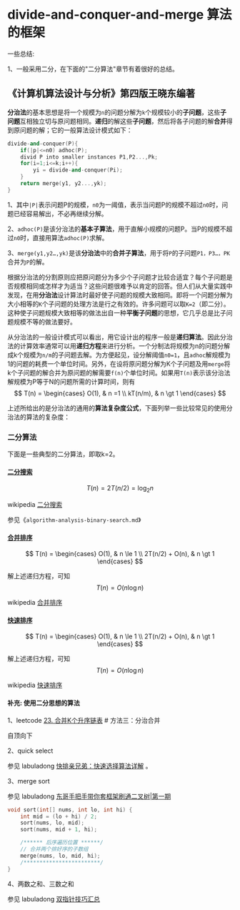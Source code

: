 # divide-and-conquer-and-merge 算法的框架

一些总结:

1、一般采用二分，在下面的"二分算法"章节有着很好的总结。

## 《计算机算法设计与分析》第四版王晓东编著

**分治法**的基本思想是将一个规模为`n`的问题分解为`k`个规模较小的**子问题**，这些**子问题**互相独立切与原问题相同。**递归**的解这些**子问题**，然后将各子问题的解**合并**得到原问题的解；它的一般算法设计模式如下：

```C++
divide-and-conquer(P){
	if(|p|<=n0) adhoc(P);
	divid P into smaller instances P1,P2...,Pk;
	for(i=1;i<=k;i++){
		yi = divide-and-conquer(Pi);
	}
	return merge(y1, y2...,yk);
}
```

1、其中`|P|`表示问题P的规模，`n0`为一阈值，表示当问题P的规模不超过`n0`时，问题已经容易解出，不必再继续分解。

2、`adhoc(P)`是该分治法的**基本子算法**，用于直解小规模的问题P。当P的规模不超过`n0`时，直接用算法`adhoc(P)`求解。

3、`merge(y1,y2…,yk)`是该**分治法**中的**合并子算法**，用于将`P`的子问题`P1，P3…，PK`合并为`P`的解。

根据分治法的分割原则应把原问题分为多少个子问题才比较合适宜？每个子问题是否规模相同或怎样才为适当？这些问题很难予以肯定的回答。但人们从大量实践中发现，在用**分治法**设计算法时最好使子问题的规模大致相同。即将一个问题分解为大小相等的`K`个子问题的处理方法是行之有效的。许多问题可以取`K=2`（即二分）。这种使子问题规模大致相等的做法出自一种**平衡子问题**的思想，它几乎总是比子问题规模不等的做法要好。

从分治法的一般设计模式可以看出，用它设计出的程序一般是**递归算法**。因此分治法的计算效率通常可以用**递归方程**来进行分析。一个分制法将规模为n的问题分解成k个规模为`n/m`的子问题去解。为方便起见，设分解阈值`n0=1`，且`adhoc`解规模为1的问题的耗费一个单位时间。另外，在设将原问题分解为K个子问题及用`merge`将k个子问题的解合并为原问题的解需要`f(n)`个单位时间。如果用`T(n)`表示该分治法解规模为P等于N的问题所需的计算时间，则有 
$$
T(n) =
\begin{cases}
O(1),  & n =1 \\
kT(n/m), & n \gt 1
\end{cases}
$$


上述所给出的是分治法的通用的**算法复杂度公式**，下面列举一些比较常见的使用分治法的算法的复杂度：

### 二分算法

下面是一些典型的二分算法，即取k=2。

#### [二分搜索](https://en.wikipedia.org/wiki/Binary_search_algorithm)

$$
T(n) = 2T(n/2) = \log_2 n
$$


wikipedia [二分搜索](https://en.wikipedia.org/wiki/Binary_search_algorithm)


参见《`algorithm-analysis-binary-search.md`》

#### [合并排序](https://en.wikipedia.org/wiki/Merge_sort)

$$
T(n) =
\begin{cases}
O(1),  & n \le 1 \\
2T(n/2) + O(n), & n \gt 1
\end{cases}
$$

解上述递归方程，可知
$$
T(n) = O(n\log n)
$$



wikipedia [合并排序](https://en.wikipedia.org/wiki/Merge_sort)


#### [快速排序](https://en.wikipedia.org/wiki/Quicksort)

$$
T(n) =
\begin{cases}
O(1),  & n \le 1 \\
2T(n/2) + O(n), & n \gt 1
\end{cases}
$$

解上述递归方程，可知
$$
T(n) = O(n\log n)
$$

wikipedia [快速排序](https://en.wikipedia.org/wiki/Quicksort)

#### 补充: 使用二分思想的算法

1、leetcode [23. 合并K个升序链表](https://leetcode-cn.com/problems/merge-k-sorted-lists/)  # 方法三：分治合并

自顶向下

2、quick select

参见  labuladong [快排亲兄弟：快速选择算法详解](https://mp.weixin.qq.com/s/TRO3FOKT90Mpvn3hQWVBAQ) 。

3、merge sort

参见 labuladong [东哥手把手带你套框架刷通二叉树|第一期](https://mp.weixin.qq.com/s/izZ5uiWzTagagJec6Y7RvQ) 

```C++
void sort(int[] nums, int lo, int hi) {
    int mid = (lo + hi) / 2;
    sort(nums, lo, mid);
    sort(nums, mid + 1, hi);

    /****** 后序遍历位置 ******/
    // 合并两个排好序的子数组
    merge(nums, lo, mid, hi);
    /************************/
}
```

4、两数之和、三数之和

参见 labuladong [双指针技巧汇总](https://mp.weixin.qq.com/s/yLc7-CZdti8gEMGWhd0JTg) 

